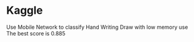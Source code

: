 ﻿# Kaggle
Use Mobile Network to classify Hand Writing Draw with low memory use
The best score is 0.885
